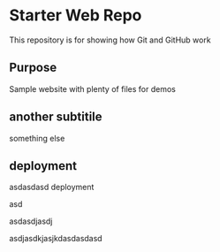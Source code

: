 # Starter Web Repo

This repository is for showing how Git and GitHub work

## Purpose

Sample website with plenty of files for demos

## another subtitile

something else

## deployment
asdasdasd
deployment

asd

asdasdjasdj

asdjasdkjasjkdasdasdasd
